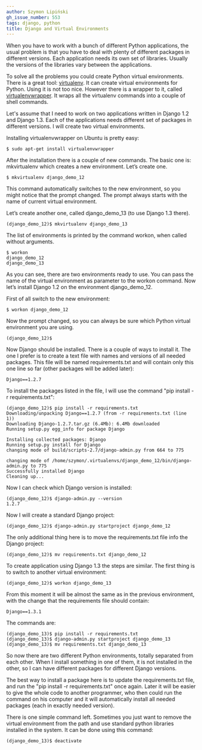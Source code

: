 ```yaml
---
author: Szymon Lipiński
gh_issue_number: 553
tags: django, python
title: Django and Virtual Environments
---
```


When you have to work with a bunch of different Python applications, the usual problem is that you have to deal with plenty of different packages in different versions. Each application needs its own set of libraries. Usually the versions of the libraries vary between the applications.

To solve all the problems you could create Python virtual environments. There is a great tool: [virtualenv](http://pypi.python.org/pypi/virtualenv). It can create virtual environments for Python. Using it is not too nice. However there is a wrapper to it, called [virtualenvwrapper](http://www.doughellmann.com/projects/virtualenvwrapper/). It wraps all the virtualenv commands into a couple of shell commands.

Let's assume that I need to work on two applications written in Django 1.2 and Django 1.3. Each of the applications needs different set of packages in different versions. I will create two virtual environments.

Installing virtualenvwrapper on Ubuntu is pretty easy:

```nohighlight
$ sudo apt-get install virtualenvwrapper
```

After the installation there is a couple of new commands. The basic one is: mkvirtualenv which creates a new environment. Let’s create one.

```nohighlight
$ mkvirtualenv django_demo_12
```

This command automatically switches to the new environment, so you might notice that the prompt changed. The prompt always starts with the name of current virtual environment.

Let’s create another one, called django_demo_13 (to use Django 1.3 there).

```nohighlight
(django_demo_12)$ mkvirtualenv django_demo_13
```

The list of environments is printed by the command workon, when called without arguments.

```nohighlight
$ workon
django_demo_12
django_demo_13
```

As you can see, there are two environments ready to use. You can pass the name of the virtual environment as parameter to the workon command. Now let’s install Django 1.2 on the environment django_demo_12.

First of all switch to the new environment:

```nohighlight
$ workon django_demo_12
```

Now the prompt changed, so you can always be sure which Python virtual environment you are using.

```nohighlight
(django_demo_12)$
```

Now Django should be installed. There is a couple of ways to install it. The one I prefer is to create a text file with names and versions of all needed packages. This file will be named requirements.txt and will contain only this one line so far (other packages will be added later):

```nohighlight
Django==1.2.7
```

To install the packages listed in the file, I will use the command "pip install -r requirements.txt":

```nohighlight
(django_demo_12)$ pip install -r requirements.txt
Downloading/unpacking Django==1.2.7 (from -r requirements.txt (line 1))
Downloading Django-1.2.7.tar.gz (6.4Mb): 6.4Mb downloaded
Running setup.py egg_info for package Django

Installing collected packages: Django
Running setup.py install for Django
changing mode of build/scripts-2.7/django-admin.py from 664 to 775

changing mode of /home/szymon/.virtualenvs/django_demo_12/bin/django-admin.py to 775
Successfully installed Django
Cleaning up...
```

Now I can check which Django version is installed:

```nohighlight
(django_demo_12)$ django-admin.py --version
1.2.7
```

Now I will create a standard Django project:

```nohighlight
(django_demo_12)$ django-admin.py startproject django_demo_12
```

The only additional thing here is to move the requirements.txt file info the Django project:

```nohighlight
(django_demo_12)$ mv requirements.txt django_demo_12
```

To create application using Django 1.3 the steps are similar. The first thing is to switch to another virtual environment:

```nohighlight
(django_demo_12)$ workon django_demo_13
```

From this moment it will be almost the same as in the previous environment, with the change that the requirements file should contain:

```nohighlight
Django==1.3.1
```

The commands are:

```nohighlight
(django_demo_13)$ pip install -r requirements.txt
(django_demo_13)$ django-admin.py startproject django_demo_13
(django_demo_13)$ mv requirements.txt django_demo_13
```

So now there are two different Python environments, totally separated from each other. When I install something in one of them, it is not installed in the other, so I can have different packages for different Django versions.

The best way to install a package here is to update the requirements.txt file, and run the "pip install -r requirements.txt" once again. Later it will be easier to give the whole code to another programmer, who then could run the command on his computer and it will automatically install all needed packages (each in exactly needed version).

There is one simple command left. Sometimes you just want to remove the virtual environment from the path and use standard python libraries installed in the system. It can be done using this command:

```nohighlight
(django_demo_13)$ deactivate
```

